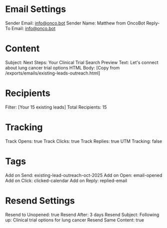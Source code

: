 # Email Settings
Sender Email: info@onco.bot
Sender Name: Matthew from OncoBot
Reply-To Email: info@onco.bot

# Content
Subject: Next Steps: Your Clinical Trial Search
Preview Text: Let's connect about lung cancer trial options
HTML Body: [Copy from /exports/emails/existing-leads-outreach.html]

# Recipients
Filter: [Your 15 existing leads]
Total Recipients: 15

# Tracking
Track Opens: true
Track Clicks: true
Track Replies: true
UTM Tracking: false

# Tags
Add on Send: existing-lead-outreach-oct-2025
Add on Open: email-opened
Add on Click: clicked-calendar
Add on Reply: replied-email

# Resend Settings
Resend to Unopened: true
Resend After: 3 days
Resend Subject: Following up: Clinical trial options for lung cancer
Resend Same Content: true